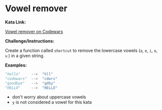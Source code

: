 # Vowel remover
 
**Kata Link:** 

[Vowel remover on Codewars](https://www.codewars.com/kata/5547929140907378f9000039/train/python)

**Challenge/Instructions:**

Create a function called `shortcut` to remove the lowercase vowels (`a`, `e`, `i`, `o`, `u` ) in a given string.

**Examples:**

```python
"hello"     -->  "hll"
"codewars"  -->  "cdwrs"
"goodbye"   -->  "gdby"
"HELLO"     -->  "HELLO"
```

- don't worry about uppercase vowels
- `y` is not considered a vowel for this kata